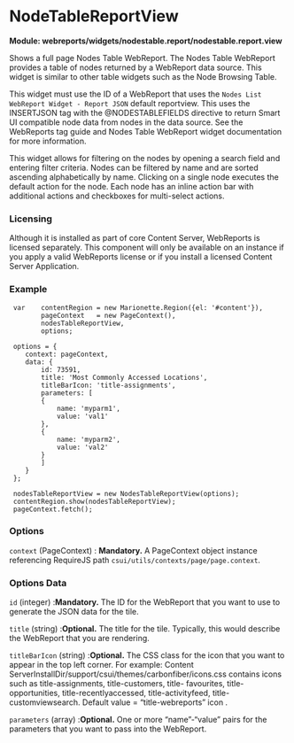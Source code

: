# NodeTableReportView

**Module: webreports/widgets/nodestable.report/nodestable.report.view**

Shows a full page Nodes Table WebReport. The Nodes Table WebReport provides a table of nodes returned by a WebReport data source. This widget is similar to other table widgets such as the Node Browsing Table.

This widget must use the ID of a WebReport that uses the `Nodes List WebReport Widget - Report JSON` default reportview. This uses the INSERTJSON tag with the @NODESTABLEFIELDS directive to return Smart UI compatible node data from nodes in the data source. See the WebReports tag guide and Nodes Table WebReport widget documentation for more information.

This widget allows for filtering on the nodes by opening a search field and entering filter criteria. Nodes can be filtered by name and are sorted ascending alphabetically by name. Clicking on a single node executes the default action for the node. Each node has an inline action bar with additional actions and checkboxes for multi-select actions.

### Licensing

Although it is installed as part of core Content Server, WebReports is licensed separately. This component will only be available on an instance if you apply a valid WebReports license or if you install a licensed Content Server Application.

### Example

     var    contentRegion = new Marionette.Region({el: '#content'}),
            pageContext   = new PageContext(),
            nodesTableReportView,
            options;

     options = {
        context: pageContext,
        data: {
            id: 73591,
            title: 'Most Commonly Accessed Locations',
            titleBarIcon: 'title-assignments',
            parameters: [
            {
                name: 'myparm1',
                value: 'val1'
            },
            {
                name: 'myparm2',
                value: 'val2'
            }
            ]
        }
     };

     nodesTableReportView = new NodesTableReportView(options);
     contentRegion.show(nodesTableReportView);
     pageContext.fetch();

### Options

`context` (PageContext)
: **Mandatory.** A PageContext object instance referencing RequireJS path `csui/utils/contexts/page/page.context`.

### Options Data

`id` (integer)
:**Mandatory.** The ID for the WebReport that you want to use to generate the JSON data for the tile.

`title` (string)
:**Optional.** The title for the tile. Typically, this would describe the WebReport that you are rendering.

`titleBarIcon` (string)
:**Optional.** The CSS class for the icon that you want to appear in the top left corner. For example: Content ServerInstallDir/support/csui/themes/carbonfiber/icons.css contains icons such as title-assignments, title-customers, title- favourites, title-opportunities, title-recentlyaccessed, title-activityfeed, title-customviewsearch. Default value = “title-webreports” icon .

`parameters` (array)
:**Optional.** One or more “name”-“value” pairs for the parameters that you want to pass into the WebReport.

